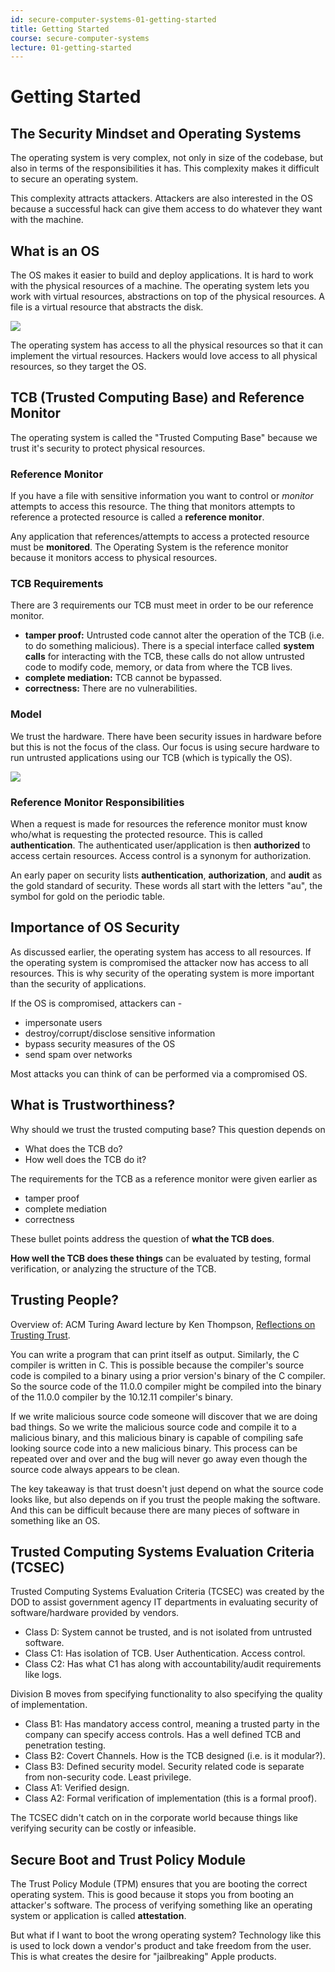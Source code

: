 ```yaml
---
id: secure-computer-systems-01-getting-started
title: Getting Started
course: secure-computer-systems
lecture: 01-getting-started
---
```


# Getting Started

## The Security Mindset and Operating Systems

The operating system is very complex, not only in size of the codebase, but also in terms of the responsibilities it has. This complexity makes it difficult to secure an operating system. 

This complexity attracts attackers. Attackers are also interested in the OS because a successful hack can give them access to do whatever they want with the machine.

## What is an OS

The OS makes it easier to build and deploy applications. It is hard to work with the physical resources of a machine. The operating system lets you work with virtual resources, abstractions on top of the physical resources. A file is a virtual resource that abstracts the disk.

![](https://assets.omscs.io/secure-computer-systems/images/module1/OS-HW.png)

The operating system has access to all the physical resources so that it can implement the virtual resources. Hackers would love access to all physical resources, so they target the OS.

## TCB \(Trusted Computing Base\) and Reference Monitor

The operating system is called the "Trusted Computing Base" because we trust it's security to protect physical resources.

### Reference Monitor

If you have a file with sensitive information you want to control or *monitor* attempts to access this resource. The thing that monitors attempts to reference a protected resource is called a **reference monitor**.

Any application that references/attempts to access a protected resource must be **monitored**. The Operating System is the reference monitor because it monitors access to physical resources.

### TCB Requirements

There are 3 requirements our TCB must meet in order to be our reference monitor.

* **tamper proof:** Untrusted code cannot alter the operation of the TCB \(i.e. to do something malicious\). There is a special interface called **system calls** for interacting with the TCB, these calls do not allow untrusted code to modify code, memory, or data from where the TCB lives.
* **complete mediation:** TCB cannot be bypassed.
* **correctness:** There are no vulnerabilities.

### Model

We trust the hardware. There have been security issues in hardware before but this is not the focus of the class. Our focus is using secure hardware to run untrusted applications using our TCB \(which is typically the OS\).

![](https://assets.omscs.io/secure-computer-systems/images/module1/TCB-HW.png)

### Reference Monitor Responsibilities

When a request is made for resources the reference monitor must know who/what is requesting the protected resource. This is called **authentication**. The authenticated user/application is then **authorized** to access certain resources. Access control is a synonym for authorization.

An early paper on security lists **authentication**, **authorization**, and **audit** as the gold standard of security. These words all start with the letters "au", the symbol for gold on the periodic table.

## Importance of OS Security

As discussed earlier, the operating system has access to all resources. If the operating system is compromised the attacker now has access to all resources. This is why security of the operating system is more important than the security of applications.

If the OS is compromised, attackers can -

* impersonate users
* destroy/corrupt/disclose sensitive information
* bypass security measures of the OS
* send spam over networks

Most attacks you can think of can be performed via a compromised OS.

## What is Trustworthiness?

Why should we trust the trusted computing base? This question depends on

* What does the TCB do?
* How well does the TCB do it?

The requirements for the TCB as a reference monitor were given earlier as

* tamper proof
* complete mediation
* correctness

These bullet points address the question of **what the TCB does**.

**How well the TCB does these things** can be evaluated by testing, formal verification, or analyzing the structure of the TCB.

## Trusting People?

Overview of: ACM Turing Award lecture by Ken Thompson, [Reflections on Trusting Trust](https://dl.acm.org/doi/pdf/10.1145/358198.358210).

You can write a program that can print itself as output. Similarly, the C compiler is written in C. This is possible because the compiler's source code is compiled to a binary using a prior version's binary of the C compiler. So the source code of the 11.0.0 compiler might be compiled into the binary of the 11.0.0 compiler by the 10.12.11 compiler's binary.

If we write malicious source code someone will discover that we are doing bad things. So we write the malicious source code and compile it to a malicious binary, and this malicious binary is capable of compiling safe looking source code into a new malicious binary. This process can be repeated over and over and the bug will never go away even though the source code always appears to be clean.

The key takeaway is that trust doesn't just depend on what the source code looks like, but also depends on if you trust the people making the software. And this can be difficult because there are many pieces of software in something like an OS.

## Trusted Computing Systems Evaluation Criteria \(TCSEC\)

Trusted Computing Systems Evaluation Criteria \(TCSEC\) was created by the DOD to assist government agency IT departments in evaluating security of software/hardware provided by vendors.

* Class D: System cannot be trusted, and is not isolated from untrusted software.
* Class C1: Has isolation of TCB. User Authentication. Access control.
* Class C2: Has what C1 has along with accountability/audit requirements like logs.

Division B moves from specifying functionality to also specifying the quality of implementation.

* Class B1: Has mandatory access control, meaning a trusted party in the company can specify access controls. Has a well defined TCB and penetration testing.
* Class B2: Covert Channels. How is the TCB designed \(i.e. is it modular?\).
* Class B3: Defined security model. Security related code is separate from non-security code. Least privilege.
* Class A1: Verified design.
* Class A2: Formal verification of implementation \(this is a formal proof\).

The TCSEC didn't catch on in the corporate world because things like verifying security can be costly or infeasible.

## Secure Boot and Trust Policy Module

The Trust Policy Module \(TPM\) ensures that you are booting the correct operating system. This is good because it stops you from booting an attacker's software. The process of verifying something like an operating system or application is called **attestation**.

But what if I want to boot the wrong operating system? Technology like this is used to lock down a vendor's product and take freedom from the user. This is what creates the desire for "jailbreaking" Apple products.